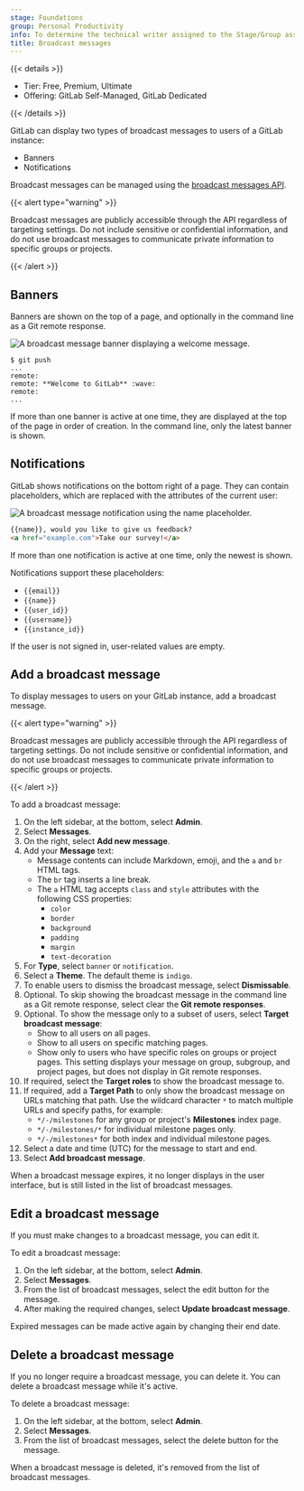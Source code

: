 ```yaml
---
stage: Foundations
group: Personal Productivity
info: To determine the technical writer assigned to the Stage/Group associated with this page, see https://handbook.gitlab.com/handbook/product/ux/technical-writing/#assignments
title: Broadcast messages
---
```


{{< details >}}

- Tier: Free, Premium, Ultimate
- Offering: GitLab Self-Managed, GitLab Dedicated

{{< /details >}}

GitLab can display two types of broadcast messages to users of a GitLab instance:

- Banners
- Notifications

Broadcast messages can be managed using the [broadcast messages API](../api/broadcast_messages.md).

{{< alert type="warning" >}}

Broadcast messages are publicly accessible through the API regardless of targeting settings. Do not include sensitive or confidential information, and do not use broadcast messages to communicate private information to specific groups or projects.

{{< /alert >}}

## Banners

Banners are shown on the top of a page, and optionally in the command line as a Git remote response.

![A broadcast message banner displaying a welcome message.](img/broadcast_messages_banner_v17_7.png)

```shell
$ git push
...
remote:
remote: **Welcome to GitLab** :wave:
remote:
...
```

If more than one banner is active at one time, they are displayed at the top of the page in order of
creation. In the command line, only the latest banner is shown.

## Notifications

GitLab shows notifications on the bottom right of a page. They can contain placeholders,
which are replaced with the attributes of the current user:

![A broadcast message notification using the name placeholder.](img/broadcast_messages_notification_v17_7.png)

```markdown
{{name}}, would you like to give us feedback?
<a href="example.com">Take our survey!</a>
```

If more than one notification is active at one time, only the newest is shown.

Notifications support these placeholders:

- `{{email}}`
- `{{name}}`
- `{{user_id}}`
- `{{username}}`
- `{{instance_id}}`

If the user is not signed in, user-related values are empty.

## Add a broadcast message

To display messages to users on your GitLab instance, add a broadcast message.

{{< alert type="warning" >}}

Broadcast messages are publicly accessible through the API regardless of targeting settings. Do not include sensitive or confidential information, and do not use broadcast messages to communicate private information to specific groups or projects.

{{< /alert >}}

To add a broadcast message:

1. On the left sidebar, at the bottom, select **Admin**.
1. Select **Messages**.
1. On the right, select **Add new message**.
1. Add your **Message** text:
   - Message contents can include Markdown, emoji, and the `a` and `br` HTML tags.
   - The `br` tag inserts a line break.
   - The `a` HTML tag accepts `class` and `style` attributes with the following CSS properties:
     - `color`
     - `border`
     - `background`
     - `padding`
     - `margin`
     - `text-decoration`
1. For **Type**, select `banner` or `notification`.
1. Select a **Theme**. The default theme is `indigo`.
1. To enable users to dismiss the broadcast message, select **Dismissable**.
1. Optional. To skip showing the broadcast message in the command line as a Git remote response, select clear the **Git remote responses**.
1. Optional. To show the message only to a subset of users, select **Target broadcast message**:
   - Show to all users on all pages.
   - Show to all users on specific matching pages.
   - Show only to users who have specific roles on groups or project pages. This setting displays your message on
     group, subgroup, and project pages, but does not display in Git remote responses.
1. If required, select the **Target roles** to show the broadcast message to.
1. If required, add a **Target Path** to only show the broadcast message on URLs matching that path.
   Use the wildcard character `*` to match multiple URLs and specify paths, for example:
   - `*/-/milestones` for any group or project's **Milestones** index page.
   - `*/-/milestones/*` for individual milestone pages only.
   - `*/-/milestones*` for both index and individual milestone pages.
1. Select a date and time (UTC) for the message to start and end.
1. Select **Add broadcast message**.

When a broadcast message expires, it no longer displays in the user interface, but is still listed in the
list of broadcast messages.

## Edit a broadcast message

If you must make changes to a broadcast message, you can edit it.

To edit a broadcast message:

1. On the left sidebar, at the bottom, select **Admin**.
1. Select **Messages**.
1. From the list of broadcast messages, select the edit button for the message.
1. After making the required changes, select **Update broadcast message**.

Expired messages can be made active again by changing their end date.

## Delete a broadcast message

If you no longer require a broadcast message, you can delete it.
You can delete a broadcast message while it's active.

To delete a broadcast message:

1. On the left sidebar, at the bottom, select **Admin**.
1. Select **Messages**.
1. From the list of broadcast messages, select the delete button for the message.

When a broadcast message is deleted, it's removed from the list of broadcast messages.
